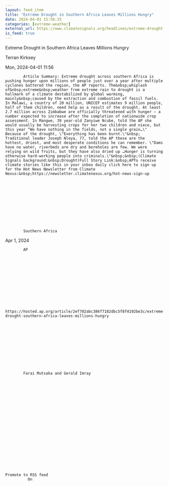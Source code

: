 ```yaml
---
layout: feed_item
title: "Extreme Drought in Southern Africa Leaves Millions Hungry"
date: 2024-04-01 15:56:15
categories: [extreme-weather]
external_url: https://www.climatesignals.org/headlines/extreme-drought-southern-africa-leaves-millions-hungry
is_feed: true
---
```







Extreme Drought in Southern Africa Leaves Millions Hungry















Terran Kirksey


















Mon, 2024-04-01 11:56
















            Article Summary: Extreme drought across southern Africa is pushing hunger upon millions of people just over a year after multiple cyclones battered the region, the AP reports. The&nbsp;whiplash of&nbsp;extreme&nbsp;weather from extreme rain to drought is a hallmark of a climate destabilized by global warming, mainly&nbsp;caused by the extraction and combustion of fossil fuels. In Malawi, a country of 20 million, UNICEF estimates 9 million people, half of them children, need help as a result of the drought. At least 2.7 million across Zimbabwe are officially threatened with hunger — a number expected to increase after the completion of nationwide crop assessment. In Mangwe, 39 year-old Zanyiwe Ncube, told the AP she would usually be harvesting crops for her two children and niece, but this year “We have nothing in the fields, not a single grain…\" Because of the drought, \"Everything has been burnt.\"&nbsp; Traditional leader Joseph Nleya, 77, told the AP these are the hottest, driest, and most desperate conditions he can remember. \"Dams have no water, riverbeds are dry and boreholes are few. We were relying on wild fruits, but they have also dried up …Hunger is turning otherwise hard-working people into criminals.\"&nbsp;&nbsp;(Climate Signals background:&nbsp;Drought)Full Story Link:&nbsp;APTo receive climate stories like this in your inbox daily click here to sign up for the Hot News Newsletter from Climate Nexus:&nbsp;https://newsletter.climatenexus.org/hot-news-sign-up
      











            Southern Africa
      











            




Apr 1, 2024




      











            AP
      











            https://hosted.ap.org/article/2ef702abc386f7182dbc5f8f4192be3c/extreme-drought-southern-africa-leaves-millions-hungry
      











            Farai Mutsaka and Gerald Imray
      




















  
    Promote to RSS feed
              On
          












      
              






  
          
      




          
  











      
              





  
    




          
  


